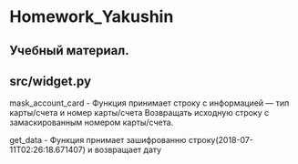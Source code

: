# Homework_Yakushin

## Учебный материал.

## src/widget.py
mask_account_card - Функция принимает строку с информацией — тип карты/счета и номер карты/счета
    Возвращать исходную строку с замаскированным номером карты/счета.

get_data - Функция прнимает зашифрованню строку(2018-07-11T02:26:18.671407) и возвращает дату